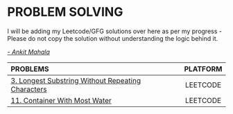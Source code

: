 # PROBLEM SOLVING

I will be adding my Leetcode/GFG solutions over here as per my progress - Please do not copy the solution without understanding the logic behind it.

[*- Ankit Mahala*](https://leetcode.com/ankitmahala07/)

| PROBLEMS | PLATFORM | 
|  :---        |    :----:   |
| [3. Longest Substring Without Repeating Characters](./problem-3-leetcode/) | LEETCODE |
| [11. Container With Most Water](./problem-11-leetcode/) | LEETCODE |
